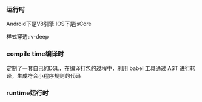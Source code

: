 ### 运行时
Android下是V8引擎
IOS下是jsCore

样式穿透::v-deep

### compile time编译时
定制了一套自己的DSL，在编译打包的过程中，利用 babel 工具通过 AST 进行转译，生成符合小程序规则的代码

### runtime运行时